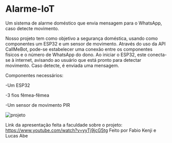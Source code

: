 # Alarme-IoT
Um sistema de alarme doméstico que envia mensagem para o WhatsApp, caso detecte movimento.

Nosso projeto tem como objetivo a segurança doméstica, usando como componentes um ESP32 e um sensor de movimento. Através do uso da API CallMeBot, pode-se estabelecer uma conexão entre os componentes físicos e o número de WhatsApp do dono.
Ao iniciar o ESP32, este conecta-se à internet, avisando ao usuário que está pronto para detectar movimento. Caso detecte, é enviada uma mensagem.

Componentes necessários:

-Um ESP32

-3 fios fêmea-fêmea

-Um sensor de movimento PIR

![projeto](https://github.com/Fabio-Kenji/Alarme-IoT/assets/47217353/d2214536-2b23-4e56-ade9-11ee4231d019)

Link da apresentação feita a faculdade sobre o projeto: https://www.youtube.com/watch?v=yyTj9jcG5tg
Feito por Fabio Kenji e Lucas Abe
